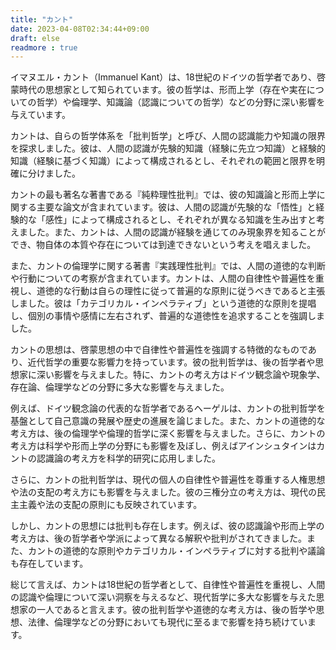 ```yaml
---
title: "カント"
date: 2023-04-08T02:34:44+09:00
draft: else
readmore : true
---
```


イマヌエル・カント（Immanuel Kant）は、18世紀のドイツの哲学者であり、啓蒙時代の思想家として知られています。彼の哲学は、形而上学（存在や実在についての哲学）や倫理学、知識論（認識についての哲学）などの分野に深い影響を与えています。

カントは、自らの哲学体系を「批判哲学」と呼び、人間の認識能力や知識の限界を探求しました。彼は、人間の認識が先験的知識（経験に先立つ知識）と経験的知識（経験に基づく知識）によって構成されるとし、それぞれの範囲と限界を明確に分けました。

カントの最も著名な著書である『純粋理性批判』では、彼の知識論と形而上学に関する主要な論文が含まれています。彼は、人間の認識が先験的な「悟性」と経験的な「感性」によって構成されるとし、それぞれが異なる知識を生み出すと考えました。また、カントは、人間の認識が経験を通じてのみ現象界を知ることができ、物自体の本質や存在については到達できないという考えを唱えました。

また、カントの倫理学に関する著書『実践理性批判』では、人間の道徳的な判断や行動についての考察が含まれています。カントは、人間の自律性や普遍性を重視し、道徳的な行動は自らの理性に従って普遍的な原則に従うべきであると主張しました。彼は「カテゴリカル・インペラティブ」という道徳的な原則を提唱し、個別の事情や感情に左右されず、普遍的な道徳性を追求することを強調しました。

カントの思想は、啓蒙思想の中で自律性や普遍性を強調する特徴的なものであり、近代哲学の重要な影響力を持っています。彼の批判哲学は、後の哲学者や思想家に深い影響を与えました。特に、カントの考え方はドイツ観念論や現象学、存在論、倫理学などの分野に多大な影響を与えました。

例えば、ドイツ観念論の代表的な哲学者であるヘーゲルは、カントの批判哲学を基盤として自己意識の発展や歴史の進展を論じました。また、カントの道徳的な考え方は、後の倫理学や倫理的哲学に深く影響を与えました。さらに、カントの考え方は科学や形而上学の分野にも影響を及ぼし、例えばアインシュタインはカントの認識論の考え方を科学的研究に応用しました。

さらに、カントの批判哲学は、現代の個人の自律性や普遍性を尊重する人権思想や法の支配の考え方にも影響を与えました。彼の三権分立の考え方は、現代の民主主義や法の支配の原則にも反映されています。

しかし、カントの思想には批判も存在します。例えば、彼の認識論や形而上学の考え方は、後の哲学者や学派によって異なる解釈や批判がされてきました。また、カントの道徳的な原則やカテゴリカル・インペラティブに対する批判や議論も存在しています。

総じて言えば、カントは18世紀の哲学者として、自律性や普遍性を重視し、人間の認識や倫理について深い洞察を与えるなど、現代哲学に多大な影響を与えた思想家の一人であると言えます。彼の批判哲学や道徳的な考え方は、後の哲学や思想、法律、倫理学などの分野においても現代に至るまで影響を持ち続けています。